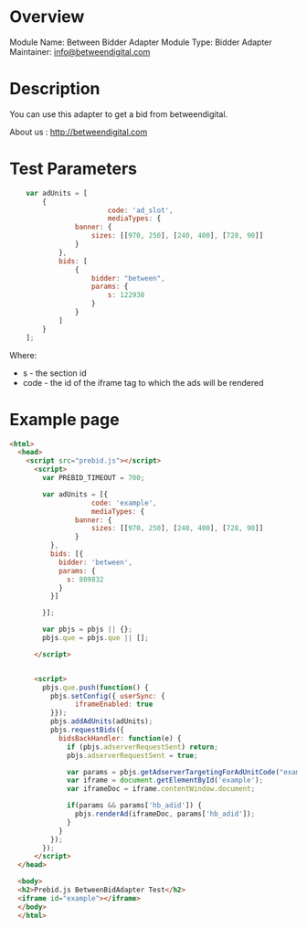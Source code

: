 # Overview

Module Name: Between Bidder Adapter
Module Type: Bidder Adapter
Maintainer: info@betweendigital.com

# Description

You can use this adapter to get a bid from betweendigital.

About us : http://betweendigital.com


# Test Parameters
```javascript
    var adUnits = [
        {
						code: 'ad_slot',
						mediaTypes: {
                banner: {
                    sizes: [[970, 250], [240, 400], [728, 90]]
                }
            },
            bids: [
                {
                    bidder: "between",
                    params: {
                        s: 122938
                    }
                }
            ]
        }
    ];
```

Where:

* s - the section id
* code - the id of the iframe tag to which the ads will be rendered

# Example page

```html
<html>
  <head>
    <script src="prebid.js"></script>
      <script>
        var PREBID_TIMEOUT = 700;

        var adUnits = [{
					code: 'example',
					mediaTypes: {
                banner: {
                    sizes: [[970, 250], [240, 400], [728, 90]]
                }
          },
          bids: [{
            bidder: 'between',
            params: {
              s: 809832
            }
          }]

        }];

        var pbjs = pbjs || {};
        pbjs.que = pbjs.que || [];

      </script>


      <script>
        pbjs.que.push(function() {
          pbjs.setConfig({ userSync: {
                iframeEnabled: true
          }});
          pbjs.addAdUnits(adUnits);
          pbjs.requestBids({
            bidsBackHandler: function(e) {
              if (pbjs.adserverRequestSent) return;
              pbjs.adserverRequestSent = true;

              var params = pbjs.getAdserverTargetingForAdUnitCode("example");
              var iframe = document.getElementById('example');
              var iframeDoc = iframe.contentWindow.document;

              if(params && params['hb_adid']) {
                pbjs.renderAd(iframeDoc, params['hb_adid']);
              }
            }
          });
        });
      </script>
  </head>

  <body>
  <h2>Prebid.js BetweenBidAdapter Test</h2>
  <iframe id="example"></iframe>
  </body>
  </html>
```